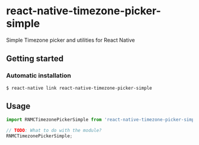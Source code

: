 
# react-native-timezone-picker-simple
Simple Timezone picker and utilities for React Native

## Getting started

### Automatic installation

`$ react-native link react-native-timezone-picker-simple`


## Usage
```javascript
import RNMCTimezonePickerSimple from 'react-native-timezone-picker-simple';

// TODO: What to do with the module?
RNMCTimezonePickerSimple;
```
